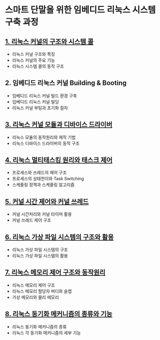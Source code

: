 # 스마트 단말을 위한 임베디드 리눅스 시스템 구축 과정
## [1. 리눅스 커널의 구조와 시스템 콜](01.SysCall)
* 리눅스 커널 구조와 특징
* 리눅스 커널의 주요 기능
* 리눅스 시스템 콜의 동작 구조
## 2. 임베디드 리눅스 커널 Building & Booting
* 임베디드 리눅스 커널 빌드 환경 구축
* 임베디드 리눅스 커널 빌딩
* 리눅스 커널 부팅과 초기화 절차
## [3. 리눅스 커널 모듈과 디바이스 드라이버](03.ModuleDD)
* 리눅스 모듈의 동작원리와 제작 기법
* 리눅스 디바이스 드라이버의 동작 구조
## [4. 리눅스 멀티태스킹 원리와 태스크 제어](04.MultiTasking)
* 프로세스와 쓰레드의 제어 구조
* 프로세스의 상태천이와 Task Switching
* 스케줄링 정책과 스케줄링 알고리즘
## [5. 커널 시간 제어와 커널 쓰레드](05.TimerKThread)
* 커널 시간처리와 커널 타이머 활용
* 커널 쓰레드 제어 구조
## [6. 리눅스 가상 파일 시스템의 구조와 활용](06.VFS)
* 리눅스 가상 파일 시스템의 구조
* 리눅스 가상 파일 시스템의 활용
## [7. 리눅스 메모리 제어 구조와 동작원리](07.MM)
* 리눅스 메모리 제어 구조
* 리눅스 메모리 할당자 버디와 슬랩
* 가상 메모리와 물리 메모리
## [8. 리눅스 동기화 메커니즘의 종류와 기능](08.Sync)
* 리눅스 동기화 메커니즘의 종류
* 리눅스 각 동기화 메커니즘의 세부 기능
